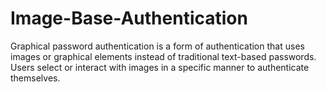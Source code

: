 # Image-Base-Authentication
Graphical password authentication is a form of authentication that uses images or graphical elements instead of traditional text-based passwords. Users select or interact with images in a specific manner to authenticate themselves. 
